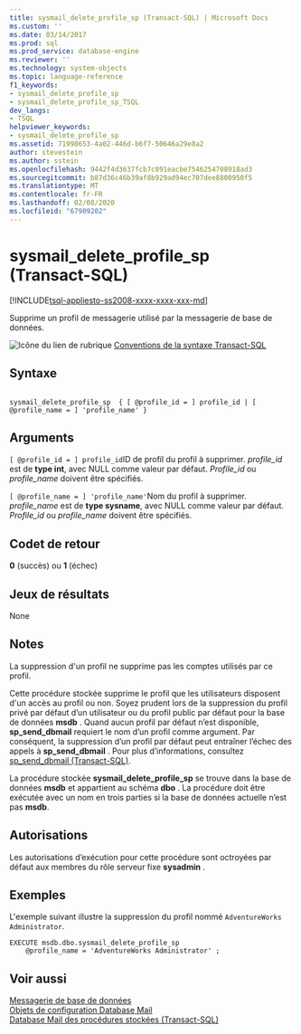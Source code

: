 ```yaml
---
title: sysmail_delete_profile_sp (Transact-SQL) | Microsoft Docs
ms.custom: ''
ms.date: 03/14/2017
ms.prod: sql
ms.prod_service: database-engine
ms.reviewer: ''
ms.technology: system-objects
ms.topic: language-reference
f1_keywords:
- sysmail_delete_profile_sp
- sysmail_delete_profile_sp_TSQL
dev_langs:
- TSQL
helpviewer_keywords:
- sysmail_delete_profile_sp
ms.assetid: 71998653-4a02-446d-b6f7-50646a29e8a2
author: stevestein
ms.author: sstein
ms.openlocfilehash: 9442f4d3637fcb7c891eacbe7546254708918ad3
ms.sourcegitcommit: b87d36c46b39af8b929ad94ec707dee8800950f5
ms.translationtype: MT
ms.contentlocale: fr-FR
ms.lasthandoff: 02/08/2020
ms.locfileid: "67909202"
---
```

# <a name="sysmail_delete_profile_sp-transact-sql"></a>sysmail_delete_profile_sp (Transact-SQL)
[!INCLUDE[tsql-appliesto-ss2008-xxxx-xxxx-xxx-md](../../includes/tsql-appliesto-ss2008-xxxx-xxxx-xxx-md.md)]

  Supprime un profil de messagerie utilisé par la messagerie de base de données.  
  
 ![Icône du lien de rubrique](../../database-engine/configure-windows/media/topic-link.gif "Icône du lien de rubrique") [Conventions de la syntaxe Transact-SQL](../../t-sql/language-elements/transact-sql-syntax-conventions-transact-sql.md)  
  
## <a name="syntax"></a>Syntaxe  
  
```  
  
sysmail_delete_profile_sp  { [ @profile_id = ] profile_id | [ @profile_name = ] 'profile_name' }  
```  
  
## <a name="arguments"></a>Arguments  
`[ @profile_id = ] profile_id`ID de profil du profil à supprimer. *profile_id* est de **type int**, avec NULL comme valeur par défaut. *Profile_id* ou *profile_name* doivent être spécifiés.  
  
`[ @profile_name = ] 'profile_name'`Nom du profil à supprimer. *profile_name* est de **type sysname**, avec NULL comme valeur par défaut. *Profile_id* ou *profile_name* doivent être spécifiés.  
  
## <a name="return-code-values"></a>Codet de retour  
 **0** (succès) ou **1** (échec)  
  
## <a name="result-sets"></a>Jeux de résultats  
 None  
  
## <a name="remarks"></a>Notes  
 La suppression d'un profil ne supprime pas les comptes utilisés par ce profil.  
  
 Cette procédure stockée supprime le profil que les utilisateurs disposent d'un accès au profil ou non. Soyez prudent lors de la suppression du profil privé par défaut d’un utilisateur ou du profil public par défaut pour la base de données **msdb** . Quand aucun profil par défaut n’est disponible, **sp_send_dbmail** requiert le nom d’un profil comme argument. Par conséquent, la suppression d’un profil par défaut peut entraîner l’échec des appels à **sp_send_dbmail** . Pour plus d’informations, consultez [sp_send_dbmail &#40;Transact-SQL&#41;](../../relational-databases/system-stored-procedures/sp-send-dbmail-transact-sql.md).  
  
 La procédure stockée **sysmail_delete_profile_sp** se trouve dans la base de données **msdb** et appartient au schéma **dbo** . La procédure doit être exécutée avec un nom en trois parties si la base de données actuelle n’est pas **msdb**.  
  
## <a name="permissions"></a>Autorisations  
 Les autorisations d’exécution pour cette procédure sont octroyées par défaut aux membres du rôle serveur fixe **sysadmin** .  
  
## <a name="examples"></a>Exemples  
 L'exemple suivant illustre la suppression du profil nommé `AdventureWorks Administrator`.  
  
```  
EXECUTE msdb.dbo.sysmail_delete_profile_sp  
    @profile_name = 'AdventureWorks Administrator' ;  
```  
  
## <a name="see-also"></a>Voir aussi  
 [Messagerie de base de données](../../relational-databases/database-mail/database-mail.md)   
 [Objets de configuration Database Mail](../../relational-databases/database-mail/database-mail-configuration-objects.md)   
 [Database Mail des procédures stockées &#40;Transact-SQL&#41;](../../relational-databases/system-stored-procedures/database-mail-stored-procedures-transact-sql.md)  
  
  

